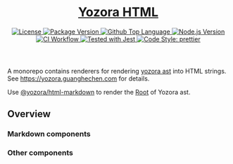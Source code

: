 <header>
  <h1 align="center">
    <a href="https://github.com/yozorajs/yozora-html#readme">Yozora HTML</a>
  </h1>
  <div align="center">
    <a href="#license">
      <img
        alt="License"
        src="https://img.shields.io/github/license/yozorajs/yozora-html"
      />
    </a>
    <a href="https://github.com/yozorajs/yozora-html/tags">
      <img
        alt="Package Version"
        src="https://img.shields.io/github/v/tag/yozorajs/yozora-html?include_prereleases&sort=semver"
      />
    </a>
    <a href="https://github.com/yozorajs/yozora-html/search?l=typescript">
      <img
        alt="Github Top Language"
        src="https://img.shields.io/github/languages/top/yozorajs/yozora-html"
      />
    </a>
    <a href="https://github.com/nodejs/node">
      <img
        alt="Node.js Version"
        src="https://img.shields.io/node/v/@yozora/html-blockquote"
      />
    </a>
    <a href="https://github.com/yozorajs/yozora-html/actions/workflows/ci.yml">
      <img
        alt="CI Workflow"
        src="https://github.com/yozorajs/yozora-html/workflows/Build/badge.svg?branch=main"
      />
    </a>
    <a href="https://github.com/facebook/jest">
      <img
        alt="Tested with Jest"
        src="https://img.shields.io/badge/tested_with-jest-9c465e.svg"
      />
    </a>
    <a href="https://github.com/prettier/prettier">
      <img
        alt="Code Style: prettier"
        src="https://img.shields.io/badge/code_style-prettier-ff69b4.svg?style=flat-square"
      />
    </a>
  </div>
</header>

A monorepo contains renderers for rendering [yozora ast][yozora/ast] into HTML strings. 
See https://yozora.guanghechen.com for details.

Use [@yozora/html-markdown][] to render the [Root][yozora/ast__root] of Yozora ast.

## Overview

### Markdown components


### Other components


[react-live]: https://github.com/FormidableLabs/react-live

<!-- yozora component links -->
[@yozora/html-admonition]: https://github.com/yozorajs/yozora-html/tree/main/packages/admonition#readme
[@yozora/html-blockquote]: https://github.com/yozorajs/yozora-html/tree/main/packages/blockquote#readme
[@yozora/html-break]: https://github.com/yozorajs/yozora-html/tree/main/packages/break#readme
[@yozora/html-code]: https://github.com/yozorajs/yozora-html/tree/main/packages/code#readme
[@yozora/html-code-editor]: https://github.com/yozorajs/yozora-html/tree/main/packages/code-editor#readme
[@yozora/html-code-embed]: https://github.com/yozorajs/yozora-html/tree/main/packages/code-embed#readme
[@yozora/html-code-highlighter]: https://github.com/yozorajs/yozora-html/tree/main/packages/code-highlighter#readme
[@yozora/html-code-literal]: https://github.com/yozorajs/yozora-html/tree/main/packages/code-literal#readme
[@yozora/html-code-live]: https://github.com/yozorajs/yozora-html/tree/main/packages/code-live#readme
[@yozora/html-code-renderer-jsx]: https://github.com/yozorajs/yozora-html/tree/main/packages/code-renderer-jsx#readme
[@yozora/html-delete]: https://github.com/yozorajs/yozora-html/tree/main/packages/delete#readme
[@yozora/html-emphasis]: https://github.com/yozorajs/yozora-html/tree/main/packages/emphasis#readme
[@yozora/html-footnote-reference]: https://github.com/yozorajs/yozora-html/tree/main/packages/footnote-reference#readme
[@yozora/html-footnote-definition]: https://github.com/yozorajs/yozora-html/tree/main/packages/footnote-definition#readme
[@yozora/html-heading]: https://github.com/yozorajs/yozora-html/tree/main/packages/heading#readme
[@yozora/html-image]: https://github.com/yozorajs/yozora-html/tree/main/packages/image#readme
[@yozora/html-inline-code]: https://github.com/yozorajs/yozora-html/tree/main/packages/inline-code#readme
[@yozora/html-inline-math]: https://github.com/yozorajs/yozora-html/tree/main/packages/inline-math#readme
[@yozora/html-link]: https://github.com/yozorajs/yozora-html/tree/main/packages/link#readme
[@yozora/html-list]: https://github.com/yozorajs/yozora-html/tree/main/packages/list#readme
[@yozora/html-list-item]: https://github.com/yozorajs/yozora-html/tree/main/packages/list-item#readme
[@yozora/html-math]: https://github.com/yozorajs/yozora-html/tree/main/packages/math#readme
[@yozora/html-paragraph]: https://github.com/yozorajs/yozora-html/tree/main/packages/paragraph#readme
[@yozora/html-strong]: https://github.com/yozorajs/yozora-html/tree/main/packages/strong#readme
[@yozora/html-table]: https://github.com/yozorajs/yozora-html/tree/main/packages/table#readme
[@yozora/html-text]: https://github.com/yozorajs/yozora-html/tree/main/packages/text#readme
[@yozora/html-thematic-break]: https://github.com/yozorajs/yozora-html/tree/main/packages/thematic-break#readme
[@yozora/html-markdown]: https://github.com/yozorajs/yozora-html/tree/main/packages/markdown#readme
[@yozora/html-mathjax]: https://github.com/yozorajs/yozora-html/tree/main/packages/mathjax#readme

[yozora/ast]: https://www.npmjs.com/package/@yozora/ast
[yozora/ast__root]: https://www.npmjs.com/package/@yozora/ast#root
[yozora/admonition]: https://www.npmjs.com/package/@yozora/ast#admonition
[yozora/blockquote]: https://www.npmjs.com/package/@yozora/ast#blockquote
[yozora/break]: https://www.npmjs.com/package/@yozora/ast#break
[yozora/code]: https://www.npmjs.com/package/@yozora/ast#code
[yozora/delete]: https://www.npmjs.com/package/@yozora/ast#delete
[yozora/emphasis]: https://www.npmjs.com/package/@yozora/ast#emphasis
[yozora/footnote-definition]: https://www.npmjs.com/package/@yozora/ast#footnotedefinition
[yozora/footnote-reference]: https://www.npmjs.com/package/@yozora/ast#footnotereference
[yozora/heading]: https://www.npmjs.com/package/@yozora/ast#heading
[yozora/html]: https://www.npmjs.com/package/@yozora/ast#html
[yozora/image]: https://www.npmjs.com/package/@yozora/ast#image
[yozora/image-reference]: https://www.npmjs.com/package/@yozora/ast#imagereference
[yozora/inline-code]: https://www.npmjs.com/package/@yozora/ast#inlinecode
[yozora/inline-math]: https://www.npmjs.com/package/@yozora/ast#inlinemath
[yozora/link]: https://www.npmjs.com/package/@yozora/ast#link
[yozora/link-reference]: https://www.npmjs.com/package/@yozora/ast#linkreference
[yozora/definition]: https://www.npmjs.com/package/@yozora/ast#definition
[yozora/list]: https://www.npmjs.com/package/@yozora/ast#list
[yozora/list-item]: https://www.npmjs.com/package/@yozora/ast#listitem
[yozora/math]: https://www.npmjs.com/package/@yozora/ast#math
[yozora/paragraph]: https://www.npmjs.com/package/@yozora/ast#paragraph
[yozora/setext-heading]: https://www.npmjs.com/package/@yozora/ast#setextheading
[yozora/table]: https://www.npmjs.com/package/@yozora/ast#table
[yozora/table-cell]: https://www.npmjs.com/package/@yozora/ast#tablecell
[yozora/table-row]: https://www.npmjs.com/package/@yozora/ast#tablerow
[yozora/text]: https://www.npmjs.com/package/@yozora/ast#text
[yozora/thematic-break]: https://www.npmjs.com/package/@yozora/ast#thematicbreak
